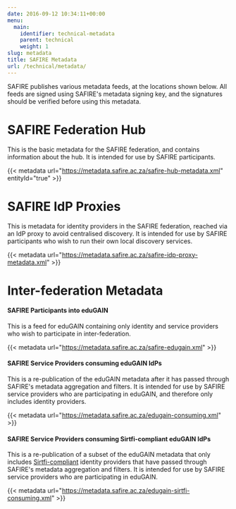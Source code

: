 ```yaml
---
date: 2016-09-12 10:34:11+00:00
menu:
  main:
    identifier: technical-metadata
    parent: technical
    weight: 1
slug: metadata
title: SAFIRE Metadata
url: /technical/metadata/
---
```


SAFIRE publishes various metadata feeds, at the locations shown below. All feeds are signed using SAFIRE's metadata signing key, and the signatures should be verified before using this metadata.

# SAFIRE Federation Hub

This is the basic metadata for the SAFIRE federation, and contains information about the hub. It is intended for use by SAFIRE participants.

{{< metadata url="https://metadata.safire.ac.za/safire-hub-metadata.xml" entityId="true" >}}

# SAFIRE IdP Proxies

This is metadata for identity providers in the SAFIRE federation, reached via an IdP proxy to avoid centralised discovery. It is intended for use by SAFIRE participants who wish to run their own local discovery services.

{{< metadata url="https://metadata.safire.ac.za/safire-idp-proxy-metadata.xml" >}}

# Inter-federation Metadata

#### SAFIRE Participants into eduGAIN

This is a feed for eduGAIN containing only identity and service providers who wish to participate in inter-federation.

{{< metadata url="https://metadata.safire.ac.za/safire-edugain.xml" >}}

#### SAFIRE Service Providers consuming eduGAIN IdPs

This is a re-publication of the eduGAIN metadata after it has passed through SAFIRE's metadata aggregation and filters. It is intended for use by SAFIRE service providers who are participating in eduGAIN, and therefore only includes identity providers.

{{< metadata url="https://metadata.safire.ac.za/edugain-consuming.xml" >}}

#### SAFIRE Service Providers consuming Sirtfi-compliant eduGAIN IdPs

This is a re-publication of a subset of the eduGAIN metadata that only includes [Sirtfi-compliant](https://refeds.org/sirtfi) identity providers that have passed through SAFIRE's metadata aggregation and filters. It is intended for use by SAFIRE service providers who are participating in eduGAIN.

{{< metadata url="https://metadata.safire.ac.za/edugain-sirtfi-consuming.xml" >}}

